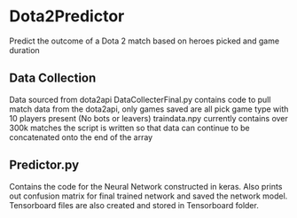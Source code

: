 # Dota2Predictor
Predict the outcome of a Dota 2 match based on heroes picked and game duration

## Data Collection
Data sourced from dota2api
DataCollecterFinal.py contains code to pull match data from the dota2api, only games saved are all pick game type with 10 players present (No bots or leavers)
traindata.npy currently contains over 300k matches the script is written so that data can continue to be concatenated onto the end of the array

## Predictor.py
Contains the code for the Neural Network constructed in keras. Also prints out confusion matrix for final trained network and saved the network model. Tensorboard files are also created and stored in Tensorboard folder.
